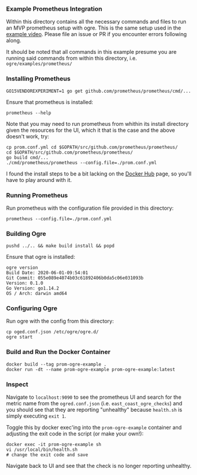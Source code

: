### Example Prometheus Integration
Within this directory contains all the necessary commands and files to run an
MVP prometheus setup with ogre. This is the same setup used in the 
[example video](https://youtu.be/680R_YYbaCQ). Please file an issue or PR if you
encounter errors following along.

It should be noted that all commands in this example presume you are running said
commands from within this directory, i.e. `ogre/examples/prometheus/`

### Installing Prometheus
```
GO15VENDOREXPERIMENT=1 go get github.com/prometheus/prometheus/cmd/...
```
Ensure that prometheus is installed:
```
prometheus --help
```
Note that you may need to run prometheus from whithin its install directory
given the resources for the UI, which it that is the case and the above
doesn't work, try:
```
cp prom.conf.yml cd $GOPATH/src/github.com/prometheus/prometheus/
cd $GOPATH/src/github.com/prometheus/prometheus/
go build cmd/...
./cmd/prometheus/prometheus --config.file=./prom.conf.yml
```
I found the install steps to be a bit lacking on the [Docker Hub](https://hub.docker.com/r/prom/prometheus/)
page, so you'll have to play around with it.

### Running Prometheus
Run prometheus with the configuration file provided in this directory:
```
prometheus --config.file=./prom.conf.yml
```

### Building Ogre
```
pushd ../.. && make build install && popd
```
Ensure that ogre is installed:
```
ogre version
Build Date: 2020-06-01-09:54:01
Git Commit: 055e089e4074b03c61892406b0da5c06e031093b
Version: 0.1.0
Go Version: go1.14.2
OS / Arch: darwin amd64
```

### Configuring Ogre
Run ogre with the config from this directory:
```
cp oged.conf.json /etc/ogre/ogre.d/
ogre start
```

### Build and Run the Docker Container
```
docker build --tag prom-ogre-example .
docker run -dt --name prom-ogre-example prom-ogre-example:latest
```

### Inspect
Navigate to `localhost:9090` to see the prometheus UI and search for the
metric name from the `ogred.conf.json` (i.e. `east_coast_ogre_checks`) and you
should see that they are reporting "unhealthy" because `health.sh` is simply
executing `exit 1`.

Toggle this by docker exec'ing into the `prom-ogre-example` container and
adjusting the exit code in the script (or make your own!):
```
docker exec -it prom-ogre-example sh
vi /usr/local/bin/health.sh
# change the exit code and save
```
Navigate back to UI and see that the check is no longer reporting unhealthy.
